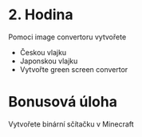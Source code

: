# 2. Hodina
Pomoci image convertoru vytvořete
  - Českou vlajku
  - Japonskou vlajku
  - Vytvořte green screen convertor

# Bonusová úloha
Vytvořete binární sčítačku v Minecraft